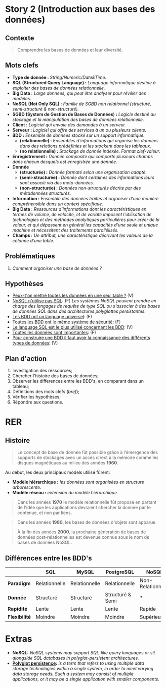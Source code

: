 <link rel="stylesheet" href="../stylesheet.css">

# Story 2 (Introduction aux bases des données)

## Contexte
> Comprendre les bases de données et leur diversité.

## Mots clefs
- **Type de donnée :** *String/Numeric/Date&Time.*
- **SQL (Structured Query Language) :** *Language informatique destiné à exploiter des bases de données relationnelle.*
- **Big Data :** *Large données, qui peut être analyser pour révéler des modèles.*
- **NoSQL (Not Only SQL) :** *Famille de SGBD non relationnel (structuré, semi-structuré & non-structuré).*
- **SGBD (System de Gestion de Bases de Données) :** *Logicle destiné au stockage et la manipulation des bases de données relationnelle.*
- **Client :** *Logiciel qui envoie des demandes à un serveur.*
- **Serveur :** *Logiciel qui offre des services à un ou plusieurs clients.*
- **BDD :** *Ensemble de données stocké sur un support informatique.*
  - **(relationnelle) :** *Ensembles d'informations qui organise les données dans des relations prédéfinies et les stockent dans les tableaux.*
  - **(no relationnelle) :** *Stockage de donnée indexée. Format clef-valeur.*
- **Enregistrement :** *Donnée composite qui comporte plusieurs champs dans chacun desquels est enregistrée une donnée.*
- **Donnée**
  - **(structurée) :** *Donnée formaté selon une organisation adapté.*
  - **(semi-structurée) :** *Donnée dont certaines des informations leurs sont associé via des meta-données.*
  - **(non-structurée) :** *Données non-structurés décrite par des métadonnées structurés.*
- **Information :** *Ensemble des données traités et organiser d'une manière compréhensible dans un context spécifique.*
- **Big Data :** *Ressources d'informations dont les caractéristiques en termes de volume, de velocité, et de variaté imposent l'utilisation de technologies et des méthodes analytiques particulières pour créer de la valeur, et qui dépassent en général les capacités d'une seule et unique machine et nécessitent des traitements parallélisés.*
- **Champs :** *Un attribut, une caractéristique décrivant les valeurs de la colonne d'une table.*

## Problématiques
1. *Comment organiser une base de données ?*

## Hypothèses
- <u>Peux-t'on mettre toutes les données en une seul table ?</u> <p-g>(V)</p-g>
- <u>NoSQL n'utilise pas SQL</u>: <p-r>(F)</p-r> *Les systèmes NoSQL peuvent prendre en charge des langages de requête de type SQL ou s'associer à des bases de données SQL dans des architectures polyglottes persistantes.*
- <u>Les BDD ont un language universel</u>: <p-r>(F)</p-r>
- <u>Toutes les BDD ont le même système de sécurité</u>: <p-r>(F)</p-r>
- <u>Le language SQL est le plus utilisé concernant les BDD</u>: <p-g>(V)</p-g>
- <u>Toutes les données sont importantes</u>: <p-r>(F)</p-r>
- <u>Pour construire une BDD il faut avoir la connaissance des différents types de données</u>: <p-g>(V)</p-g>

## Plan d'action
1. Investigation des ressources;
2. Chercher l'histoire des bases de données;
3. Observer les differences entre les BDD's, en comparant dans un tableau;
4. Définitions des mots clefs (*bref*);
5. Vérifier les hypothèses;
6. Répondre aux questions.

# RER

## Histoire
> Le concept de base de donnée fût possible grâce à l'émergence des supports de stockages avec un accès direct à la mémoire comme les disques magnétiques au milieu des années **1960**.

Au début, les deux principaux models utilisé fûrent:
- **Modèle hiérarchique :** *les données sont organisées en structure arborescente*.
- **Modèle réseau :** *extension du modèle hiérarchique* 

> Dans les années **1970** le modèle relationnelle fût proposé en partant de l'idée que les applications devraient chercher la donnée par le contenue, et non par liens.

> Dans les années **1980**, les bases de données d'objets sont apparue.

> À la fin des années **2000**, la prochaine génération de bases de données post-relationnelles est devenue connue sous le nom de bases de données NoSQL.

## Différences entre les BDD's

|                 | SQL           | MySQL         | PostgreSQL       | NoSQL             |
|-----------------|---------------|---------------|------------------|-------------------|
| **Paradigm**    | Relationnelle | Relationnelle | Relationnelle    | Non-Relationnelle |
| **Donnée**      | Structuré     | Structuré     | Structuré & Semi | *                 |
| **Rapidité**    | Lente         | Lente         | Lente            | Rapide            |
| **Flexibilité** | Moindre       | Moindre       | Moindre          | Supérieur         |

# Extras
- **NoSQL:** *NoSQL systems may support SQL-like query languages or sit alongside SQL databases in polyglot-persistent architectures.*
- **[Polyglot persistence](https://en.wikipedia.org/wiki/Polyglot_persistence):** *is a term that refers to using multiple data storage technologies within a single system, in order to meet varying data storage needs. Such a system may consist of multiple applications, or it may be a single application with smaller components.*
